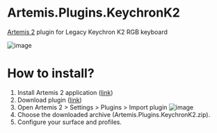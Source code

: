 # Artemis.Plugins.KeychronK2

[Artemis 2](https://artemis-rgb.com/) plugin for Legacy Keychron K2 RGB keyboard 

![image](https://github.com/WestSmit/Artemis.Plugins.KeychronK2/assets/30203576/6d897d27-684b-4d8d-b202-400a2437ebd8)

# How to install?
1. Install Artemis 2 application ([link](https://artemis-rgb.com/))
2. Download plugin ([link](https://github.com/WestSmit/Artemis.Plugins.KeychronK2/releases))
3. Open Artemis 2 > Settings > Plugins > Import plugin
![image](https://github.com/WestSmit/Artemis.Plugins.KeychronK2/assets/30203576/045f47a6-cd4c-40ad-b1ec-5100c1969647)
4. Choose the downloaded archive (Artemis.Plugins.KeychronK2.zip).
5. Configure your surface and profiles.
